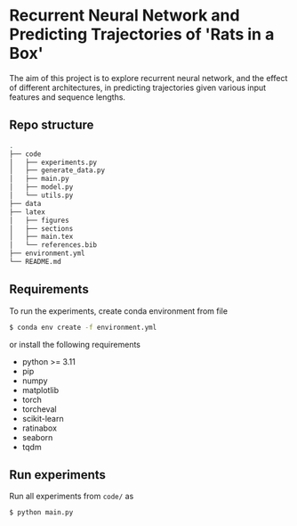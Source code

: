 # Recurrent Neural Network and Predicting Trajectories of 'Rats in a Box'

The aim of this project is to explore recurrent neural network, and the effect of different architectures, in predicting trajectories given various input features and sequence lengths.

## Repo structure
```bash
.
├── code
│   ├── experiments.py
│   ├── generate_data.py
│   ├── main.py
│   ├── model.py
│   └── utils.py
├── data
├── latex
│   ├── figures
│   ├── sections
│   ├── main.tex
│   └── references.bib
├── environment.yml  
└── README.md
```


## Requirements
To run the experiments, create conda environment from file
```bash
$ conda env create -f environment.yml
```
or install the following requirements
- python >= 3.11
- pip
- numpy
- matplotlib
- torch
- torcheval
- scikit-learn
- ratinabox
- seaborn
- tqdm


## Run experiments
Run all experiments from `code/` as
```bash
$ python main.py
```